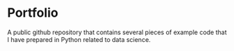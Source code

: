 # Portfolio
A public github repository that contains several pieces of example code that I have prepared in Python related to data science.
